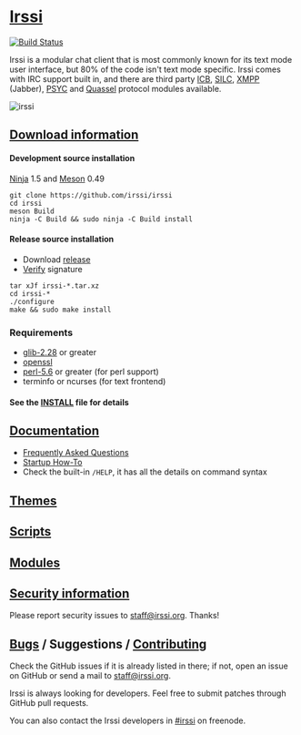 # [Irssi](https://irssi.org/)

[![Build Status](https://travis-ci.org/irssi/irssi.svg?branch=master)](https://travis-ci.org/irssi/irssi)

Irssi is a modular chat client that is most commonly known for its
text mode user interface, but 80% of the code isn't text mode
specific. Irssi comes with IRC support built in, and there are
third party [ICB](https://github.com/jperkin/irssi-icb),
[SILC](http://www.silcnet.org/),
[XMPP](http://cybione.org/~irssi-xmpp/) (Jabber),
[PSYC](http://about.psyc.eu/Irssyc) and
[Quassel](https://github.com/phhusson/quassel-irssi) protocol modules
available.

![irssi](https://user-images.githubusercontent.com/5665186/32180643-cf127f60-bd92-11e7-8aa2-882313ce1d8e.png)

## [Download information](https://irssi.org/download/)

#### Development source installation

[Ninja](http://mesonbuild.com/) 1.5 and [Meson](http://mesonbuild.com/) 0.49

```
git clone https://github.com/irssi/irssi
cd irssi
meson Build
ninja -C Build && sudo ninja -C Build install
```

#### Release source installation

* Download [release](https://github.com/irssi/irssi/releases)
* [Verify](https://irssi.org/download/#release-sources) signature
```
tar xJf irssi-*.tar.xz
cd irssi-*
./configure
make && sudo make install
```

### Requirements

- [glib-2.28](https://wiki.gnome.org/Projects/GLib) or greater
- [openssl](https://www.openssl.org/)
- [perl-5.6](https://www.perl.org/) or greater (for perl support)
- terminfo or ncurses (for text frontend)

#### See the [INSTALL](INSTALL) file for details

## [Documentation](https://irssi.org/documentation/)

* [Frequently Asked Questions](https://irssi.org/documentation/faq)
* [Startup How-To](https://irssi.org/documentation/startup)
* Check the built-in `/HELP`, it has all the details on command syntax

## [Themes](https://irssi-import.github.io/themes/)

## [Scripts](https://scripts.irssi.org/)

## [Modules](https://irssi.org/modules/)

## [Security information](https://irssi.org/security/)

Please report security issues to staff@irssi.org. Thanks!

## [Bugs](https://github.com/irssi/irssi/issues) / Suggestions / [Contributing](https://irssi.org/development/)

Check the GitHub issues if it is already listed in there; if not, open
an issue on GitHub or send a mail to [staff@irssi.org](mailto:staff@irssi.org).

Irssi is always looking for developers. Feel free to submit patches through
GitHub pull requests.

You can also contact the Irssi developers in
[#irssi](https://irssi.org/support/irc/) on freenode.
